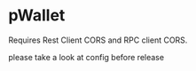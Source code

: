 # pWallet

Requires Rest Client CORS and RPC client CORS.

please take a look at config before release
